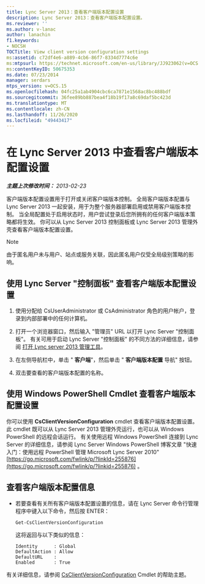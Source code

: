 ```yaml
---
title: Lync Server 2013：查看客户端版本配置设置
description: Lync Server 2013：查看客户端版本配置设置。
ms.reviewer: ''
ms.author: v-lanac
author: lanachin
f1.keywords:
- NOCSH
TOCTitle: View client version configuration settings
ms:assetid: c72df4e6-a889-4cb6-86f7-8334d7774c6e
ms:mtpsurl: https://technet.microsoft.com/en-us/library/JJ923062(v=OCS.15)
ms:contentKeyID: 50675353
ms.date: 07/23/2014
manager: serdars
mtps_version: v=OCS.15
ms.openlocfilehash: 04fc25a1ab4904cbc6ca7871e1568ac8bc488bdf
ms.sourcegitcommit: 36fee89bb887bea4f18b19f17a8c69daf5bc423d
ms.translationtype: MT
ms.contentlocale: zh-CN
ms.lasthandoff: 11/26/2020
ms.locfileid: "49443417"
---
```

# <a name="view-client-version-configuration-settings-in-lync-server-2013"></a>在 Lync Server 2013 中查看客户端版本配置设置

<div data-xmlns="http://www.w3.org/1999/xhtml">

<div class="topic" data-xmlns="http://www.w3.org/1999/xhtml" data-msxsl="urn:schemas-microsoft-com:xslt" data-cs="https://msdn.microsoft.com/">

<div data-asp="https://msdn2.microsoft.com/asp">



</div>

<div id="mainSection">

<div id="mainBody">

<span> </span>

_**主题上次修改时间：** 2013-02-23_

客户端版本配置设置用于打开或关闭客户端版本控制。 全局客户端版本配置与 Lync Server 2013 一起安装，用于为整个服务器部署启用或禁用客户端版本控制。 当全局配置处于启用状态时，用户尝试登录后您所拥有的任何客户端版本策略都将生效。 你可以从 Lync Server 2013 控制面板或 Lync Server 2013 管理外壳查看客户端版本配置设置。

<div>


> [!NOTE]  
> 由于匿名用户未与用户、站点或服务关联，因此匿名用户仅受全局级别策略的影响。



</div>

<div>

## <a name="to-view-client-version-configuration-settings-by-using-lync-server-control-panel"></a>使用 Lync Server "控制面板" 查看客户端版本配置设置

1.  使用分配给 CsUserAdministrator 或 CsAdministrator 角色的用户帐户，登录到内部部署中的任何计算机。

2.  打开一个浏览器窗口，然后输入 "管理员" URL 以打开 Lync Server "控制面板"。 有关可用于启动 Lync Server "控制面板" 的不同方法的详细信息，请参阅 [打开 Lync server 2013 管理工具](lync-server-2013-open-lync-server-administrative-tools.md)。

3.  在左侧导航栏中，单击 " **客户端**"，然后单击 " **客户端版本配置** 导航" 按钮。

4.  双击要查看的客户端版本配置的名称。

</div>

<div>

## <a name="viewing-client-version-configuration-settings-by-using-windows-powershell-cmdlets"></a>使用 Windows PowerShell Cmdlet 查看客户端版本配置设置

你可以使用 **CsClientVersionConfiguration** cmdlet 查看客户端版本配置设置。 此 cmdlet 既可以从 Lync Server 2013 管理外壳运行，也可以从 Windows PowerShell 的远程会话运行。 有关使用远程 Windows PowerShell 连接到 Lync Server 的详细信息，请参阅 Lync Server Windows PowerShell 博客文章 "快速入门：使用远程 PowerShell 管理 Microsoft Lync Server 2010" [https://go.microsoft.com/fwlink/p/?linkId=255876](https://go.microsoft.com/fwlink/p/?linkid=255876) 。

<div>

## <a name="to-view-client-version-configuration-information"></a>查看客户端版本配置信息

  - 若要查看有关所有客户端版本配置设置的信息，请在 Lync Server 命令行管理程序中键入以下命令，然后按 ENTER：
    
        Get-CsClientVersionConfiguration
    
    这将返回与以下类似的信息：
    
        Identity      : Global
        DefaultAction : Allow
        DefaultURL    :
        Enabled       : True

</div>

有关详细信息，请参阅 [CsClientVersionConfiguration](https://docs.microsoft.com/powershell/module/skype/Get-CsClientVersionConfiguration) Cmdlet 的帮助主题。

</div>

</div>

<span> </span>

</div>

</div>

</div>

